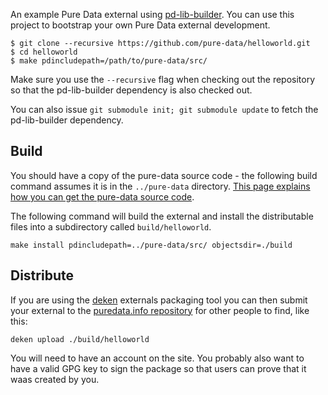 An example Pure Data external using [pd-lib-builder](https://github.com/pure-data/pd-lib-builder). You can use this project to bootstrap your own Pure Data external development.

	$ git clone --recursive https://github.com/pure-data/helloworld.git
	$ cd helloworld
	$ make pdincludepath=/path/to/pure-data/src/

Make sure you use the `--recursive` flag when checking out the repository so that the pd-lib-builder dependency is also checked out.

You can also issue `git submodule init; git submodule update` to fetch the pd-lib-builder dependency.

## Build ##

You should have a copy of the pure-data source code - the following build command assumes it is in the `../pure-data` directory. [This page explains how you can get the pure-data source code](https://puredata.info/docs/developer/GettingPdSource).

The following command will build the external and install the distributable files into a subdirectory called `build/helloworld`.

	make install pdincludepath=../pure-data/src/ objectsdir=./build

## Distribute ##

If you are using the [deken](https://github.com/pure-data/deken/) externals packaging tool you can then submit your external to the [puredata.info repository](http://puredata.info) for other people to find, like this:

	deken upload ./build/helloworld

You will need to have an account on the site. You probably also want to have a valid GPG key to sign the package so that users can prove that it waas created by you.

